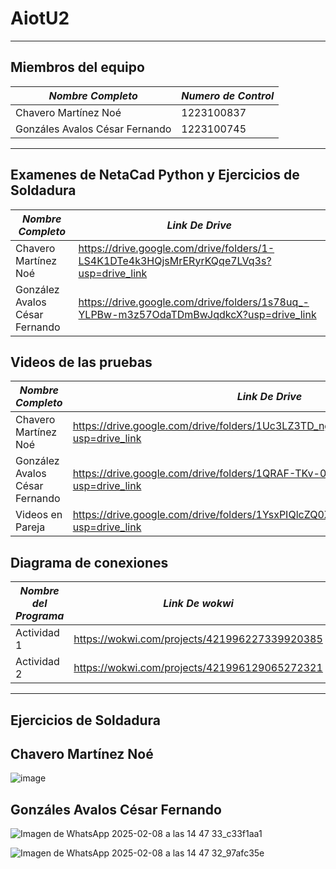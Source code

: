 # AiotU2
---

## Miembros del equipo

| *Nombre Completo*| *Numero de Control* |
|-----------------|-------------|
| Chavero Martínez Noé | 1223100837 |
| Gonzáles Avalos César Fernando | 1223100745 |
---
## Examenes de NetaCad Python y Ejercicios de Soldadura

| *Nombre Completo*| *Link De Drive* |
|-----------------|-------------|
| Chavero Martínez Noé | https://drive.google.com/drive/folders/1-LS4K1DTe4k3HQjsMrERyrKQqe7LVq3s?usp=drive_link |
| González Avalos César Fernando | https://drive.google.com/drive/folders/1s78uq_-YLPBw-m3z57OdaTDmBwJqdkcX?usp=drive_link |

## Videos de las pruebas

| *Nombre Completo*| *Link De Drive* |
|-----------------|-------------|
| Chavero Martínez Noé | https://drive.google.com/drive/folders/1Uc3LZ3TD_ngKmMHYyozbrpbPFnYiEm_O?usp=drive_link |
| González Avalos César Fernando | https://drive.google.com/drive/folders/1QRAF-TKv-0cvmg6bu_dlgfsD-XM966PZ?usp=drive_link |
| Videos en Pareja | https://drive.google.com/drive/folders/1YsxPIQlcZQ0XF7bLy8GrkzvuH6S_bV4U?usp=drive_link |

## Diagrama de conexiones
| *Nombre del Programa*| *Link De wokwi* |
|-----------------|-------------|
| Actividad 1 | https://wokwi.com/projects/421996227339920385 |
| Actividad 2 | https://wokwi.com/projects/421996129065272321 |

---
## Ejercicios de Soldadura
## Chavero Martínez Noé
![image](https://github.com/user-attachments/assets/c0617ab7-9787-43e7-9bf7-f2c235e0217d)

## Gonzáles Avalos César Fernando
![Imagen de WhatsApp 2025-02-08 a las 14 47 33_c33f1aa1](https://github.com/user-attachments/assets/6f24e5f1-ef98-495d-b3b7-bf1dab39515c)

![Imagen de WhatsApp 2025-02-08 a las 14 47 32_97afc35e](https://github.com/user-attachments/assets/0f7ea46e-c80a-48a1-854a-0af69a21730c)
